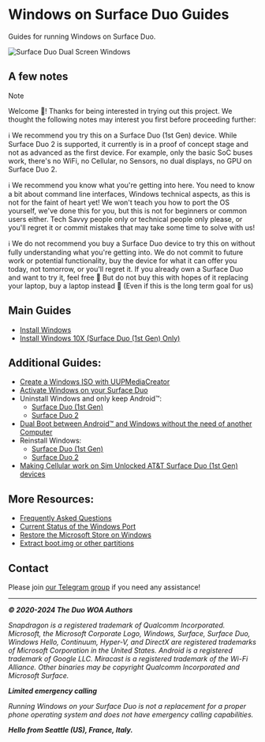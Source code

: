 # Windows on Surface Duo Guides

Guides for running Windows on Surface Duo.

![Surface Duo Dual Screen Windows](https://user-images.githubusercontent.com/3755345/197420866-d3bb0534-c848-4cc2-a242-04dae48b0f6e.png)

## A few notes

> [!NOTE]
> Welcome 🥰! Thanks for being interested in trying out this project. We thought the following notes may interest you first before proceeding further:
>
> ℹ️ We recommend you try this on a Surface Duo (1st Gen) device. While Surface Duo 2 is supported, it currently is in a proof of concept stage and not as advanced as the first device. For example, only the basic SoC buses work, there's no WiFi, no Cellular, no Sensors, no dual displays, no GPU on Surface Duo 2.
>
> ℹ️ We recommend you know what you're getting into here. You need to know a bit about command line interfaces, Windows technical aspects, as this is not for the faint of heart yet! We won't teach you how to port the OS yourself, we've done this for you, but this is not for beginners or common users either. Tech Savvy people only or technical people only please, or you'll regret it or commit mistakes that may take some time to solve with us!
>
> ℹ️ We do not recommend you buy a Surface Duo device to try this on without fully understanding what you're getting into. We do not commit to future work or potential functionality, buy the device for what it can offer you today, not tomorrow, or you'll regret it. If you already own a Surface Duo and want to try it, feel free 🙂 But do not buy this with hopes of it replacing your laptop, buy a laptop instead 🙂 (Even if this is the long term goal for us)

## Main Guides

- [Install Windows](/InstallWindows.md)
- [Install Windows 10X (Surface Duo (1st Gen) Only)](/Install10X/SurfaceDuo1.md)

## Additional Guides:

- [Create a Windows ISO with UUPMediaCreator](/InstallWindows/ISO/GetWindows.md)
- [Activate Windows on your Surface Duo](https://support.microsoft.com/en-us/windows/activate-windows-c39005d4-95ee-b91e-b399-2820fda32227)
- Uninstall Windows and only keep Android™:
    - [Surface Duo (1st Gen)](/InstallWindows/Uninstall-SurfaceDuo1.md)
    - [Surface Duo 2](/InstallWindows/Uninstall-SurfaceDuo2.md)
- [Dual Boot between Android™ and Windows without the need of another Computer](/InstallWindows/DualBoot.md)
- Reinstall Windows:
    - [Surface Duo (1st Gen)](/InstallWindows/ReinstallWindows-SurfaceDuo1.md)
    - [Surface Duo 2](/InstallWindows/ReinstallWindows-SurfaceDuo2.md)
- [Making Cellular work on Sim Unlocked AT&T Surface Duo (1st Gen) devices](/InstallWindows/ATTCellular-SurfaceDuo1.md)

## More Resources:

- [Frequently Asked Questions](/FAQ.md)
- [Current Status of the Windows Port](/Status.md)
- [Restore the Microsoft Store on Windows](/RestoreMicrosoftStore.md)
- [Extract boot.img or other partitions](/Other/ExtractingPartitions.md)

## Contact

Please join [our Telegram group](https://t.me/duowoa) if you need any assistance!

---

_**© 2020-2024 The Duo WOA Authors**_

_Snapdragon is a registered trademark of Qualcomm Incorporated. Microsoft, the Microsoft Corporate Logo, Windows, Surface, Surface Duo, Windows Hello, Continuum, Hyper-V, and DirectX are registered trademarks of Microsoft Corporation in the United States. Android is a registered trademark of Google LLC. Miracast is a registered trademark of the Wi-Fi Alliance. Other binaries may be copyright Qualcomm Incorporated and Microsoft Surface._

_**Limited emergency calling**_

_Running Windows on your Surface Duo is not a replacement for a proper phone operating system and does not have emergency calling capabilities._

_**Hello from Seattle (US), France, Italy.**_

